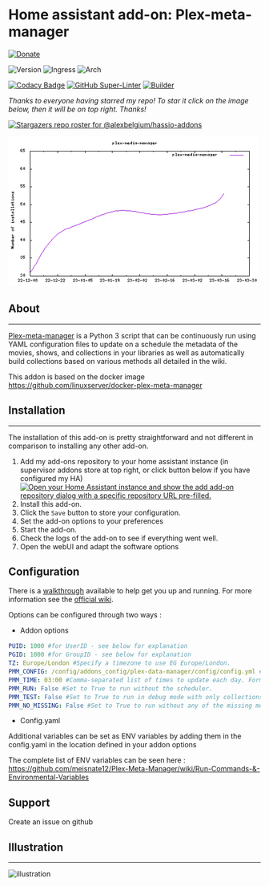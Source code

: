# Home assistant add-on: Plex-meta-manager

[![Donate][donation-badge]](https://www.buymeacoffee.com/alexbelgium)

![Version](https://img.shields.io/badge/dynamic/json?label=Version&query=%24.version&url=https%3A%2F%2Fraw.githubusercontent.com%2Falexbelgium%2Fhassio-addons%2Fmaster%2Fplex_meta_manager%2Fconfig.json)
![Ingress](https://img.shields.io/badge/dynamic/json?label=Ingress&query=%24.ingress&url=https%3A%2F%2Fraw.githubusercontent.com%2Falexbelgium%2Fhassio-addons%2Fmaster%2Fplex_meta_manager%2Fconfig.json)
![Arch](https://img.shields.io/badge/dynamic/json?color=success&label=Arch&query=%24.arch&url=https%3A%2F%2Fraw.githubusercontent.com%2Falexbelgium%2Fhassio-addons%2Fmaster%2Fplex_meta_manager%2Fconfig.json)

[![Codacy Badge](https://app.codacy.com/project/badge/Grade/9c6cf10bdbba45ecb202d7f579b5be0e)](https://www.codacy.com/gh/alexbelgium/hassio-addons/dashboard?utm_source=github.com&utm_medium=referral&utm_content=alexbelgium/hassio-addons&utm_campaign=Badge_Grade)
[![GitHub Super-Linter](https://github.com/alexbelgium/hassio-addons/workflows/Lint%20Code%20Base/badge.svg)](https://github.com/marketplace/actions/super-linter)
[![Builder](https://github.com/alexbelgium/hassio-addons/workflows/Builder/badge.svg)](https://github.com/alexbelgium/hassio-addons/actions/workflows/builder.yaml)

[donation-badge]: https://img.shields.io/badge/Buy%20me%20a%20coffee-%23d32f2f?logo=buy-me-a-coffee&style=flat&logoColor=white

_Thanks to everyone having starred my repo! To star it click on the image below, then it will be on top right. Thanks!_

[![Stargazers repo roster for @alexbelgium/hassio-addons](https://git-lister.onrender.com/api/stars/alexbelgium/hassio-addons?limit=30)](https://github.com/alexbelgium/hassio-addons/stargazers)

![downloads evolution](stats.png)

## About

---

[Plex-meta-manager](https://plex-meta-manager.video/) is a Python 3 script that can be continuously run using YAML configuration files to update on a schedule the metadata of the movies, shows, and collections in your libraries as well as automatically build collections based on various methods all detailed in the wiki.

This addon is based on the docker image https://github.com/linuxserver/docker-plex-meta-manager

## Installation

---

The installation of this add-on is pretty straightforward and not different in comparison to installing any other add-on.

1. Add my add-ons repository to your home assistant instance (in supervisor addons store at top right, or click button below if you have configured my HA)
   [![Open your Home Assistant instance and show the add add-on repository dialog with a specific repository URL pre-filled.](https://my.home-assistant.io/badges/supervisor_add_addon_repository.svg)](https://my.home-assistant.io/redirect/supervisor_add_addon_repository/?repository_url=https%3A%2F%2Fgithub.com%2Falexbelgium%2Fhassio-addons)
1. Install this add-on.
1. Click the `Save` button to store your configuration.
1. Set the add-on options to your preferences
1. Start the add-on.
1. Check the logs of the add-on to see if everything went well.
1. Open the webUI and adapt the software options

## Configuration

There is a [walkthrough](https://github.com/meisnate12/Plex-Meta-Manager/wiki/Docker-Walkthrough#setting-up-the-initial-config-file) available to help get you up and running.
For more information see the [official wiki](https://github.com/meisnate12/Plex-Meta-Manager/wiki).

Options can be configured through two ways :

- Addon options

```yaml
PUID: 1000 #for UserID - see below for explanation
PGID: 1000 #for GroupID - see below for explanation
TZ: Europe/London #Specify a timezone to use EG Europe/London.
PMM_CONFIG: /config/addons_config/plex-data-manager/config/config.yml #Specify a custom config file to use.
PMM_TIME: 03:00 #Comma-separated list of times to update each day. Format: HH:MM.
PMM_RUN: False #Set to True to run without the scheduler.
PMM_TEST: False #Set to True to run in debug mode with only collections that have test: true.
PMM_NO_MISSING: False #Set to True to run without any of the missing movie/show functions.
```

- Config.yaml

Additional variables can be set as ENV variables by adding them in the config.yaml in the location defined in your addon options

The complete list of ENV variables can be seen here : https://github.com/meisnate12/Plex-Meta-Manager/wiki/Run-Commands-&-Environmental-Variables

## Support

Create an issue on github

## Illustration

---

![illustration](https://dausruddin.com/wp-content/uploads/2020/05/plex-meta-manager-v3-1024x515.png)
